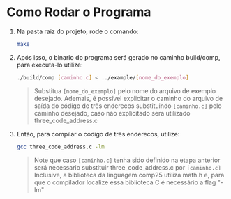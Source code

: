 # Como Rodar o Programa

1. Na pasta raiz do projeto, rode o comando:

   ```bash
   make
   ```

2. Após isso, o binario do programa será gerado no caminho build/comp, para executa-lo utilize:

   ```bash
   ./build/comp [caminho.c] < ../example/[nome_do_exemplo]
   ```

   > Substitua `[nome_do_exemplo]` pelo nome do arquivo de exemplo desejado.
   > Ademais, é possível explicitar o caminho do arquivo de saída do código de três enderecos substituindo `[caminho.c]` pelo caminho desejado, caso
não explicitado sera utilizado three_code_address.c

3. Então, para compilar o código de três enderecos, utilize:

   ```bash
   gcc three_code_address.c -lm
   ```

   > Note que caso `[caminho.c]` tenha sido definido na etapa anterior será necessario substituir three_code_address.c por `[caminho.c]`
   > Inclusive, a biblioteca da linguagem comp25 utiliza math.h e, para que o compilador localize essa biblioteca C é necessário a flag "-lm"
